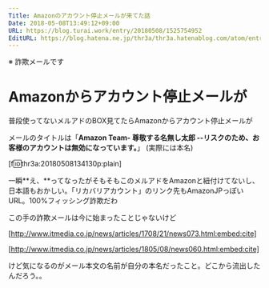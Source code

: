 ```yaml
---
Title: Amazonのアカウント停止メールが来てた話
Date: 2018-05-08T13:49:12+09:00
URL: https://blog.turai.work/entry/20180508/1525754952
EditURL: https://blog.hatena.ne.jp/thr3a/thr3a.hatenablog.com/atom/entry/17391345971642580023
---
```


※ 詐欺メールです

# Amazonからアカウント停止メールが

普段使ってないメルアドのBOX見てたらAmazonからアカウント停止メールが

メールのタイトルは「**Amazon Team- 尊敬する名無し太郎 --リスクのため、お客様のアカウントは無効になっています。**」 (実際には本名)

[f:id:thr3a:20180508134130p:plain]


一瞬**え、**ってなったがそもそもこのメルアドをAmazonと紐付けてないし、日本語もおかしい。「リカバリアカウント」のリンク先もAmazonJPっぽいURL。100%フィッシング詐欺だわ

この手の詐欺メールは今に始まったことじゃないけど

[http://www.itmedia.co.jp/news/articles/1708/21/news073.html:embed:cite]

[http://www.itmedia.co.jp/news/articles/1805/08/news060.html:embed:cite]

けど気になるのがメール本文の名前が自分の本名だったこと。どこから流出したんだろう。。
